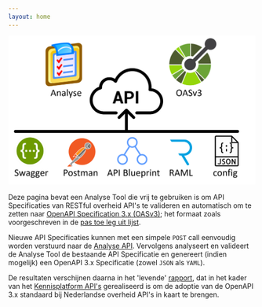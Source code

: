 ```yaml
---
layout: home
---
```


![proces](assets/header.png)

Deze pagina bevat een Analyse Tool die vrij te gebruiken is om API Specificaties van RESTful overheid API's te valideren en automatisch om te zetten naar [OpenAPI Specification 3.x (OASv3)](achtergrond.html); het formaat zoals voorgeschreven in de [pas toe leg uit lijst](https://www.forumstandaardisatie.nl/standaard/openapi-specification).

Nieuwe API Specificaties kunnen met een simpele `POST` call eenvoudig worden verstuurd naar de [Analyse API](docs.html). Vervolgens analyseert en valideert de Analyse Tool de bestaande API Specificatie en genereert (indien mogelijk) een OpenAPI 3.x Specificatie (zowel `JSON` als `YAML`).

De resultaten verschijnen daarna in het 'levende' [rapport](rapport.html), dat in het kader van het [Kennisplatform API's](https://www.geonovum.nl/themas/kennisplatform-apis) gerealiseerd is om de adoptie van de OpenAPI 3.x standaard bij Nederlandse overheid API's in kaart te brengen.